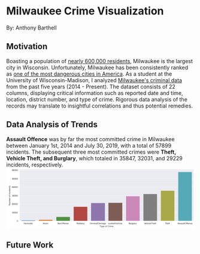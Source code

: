 # Milwaukee Crime Visualization 
By: Anthony Barthell

## Motivation
Boasting a population of [nearly 600,000 residents](http://www.city-data.com/city/Milwaukee-Wisconsin.html), Milwaukee is the largest city in Wisconsin. Unfortunately, Milwaukee has been consistently ranked as [one of the most dangerous cities in America](https://www.cbsnews.com/pictures/the-most-dangerous-cities-in-america/40/). As a student at the University of Wisconsin-Madison, I analyzed [Milwaukee's criminal data](https://data.milwaukee.gov/dataset/wibr/resource/87843297-a6fa-46d4-ba5d-cb342fb2d3bb) from the past five years (2014 - Present). The dataset consists of 22 columns, displaying critical information such as reported date and time, location, district number, and type of crime. Rigorous data analysis of the records may translate to insightful correlations and thus potential remedies.

## Data Analysis of Trends
**Assault Offence** was by far the most committed crime in Milwaukee between January 1st, 2014 and July 30, 2019, with a total of 57899 incidents. The subsequent three most committed crimes were **Theft, Vehicle Theft, and Burglary**, which totaled in 35847, 32031, and 29229 incidents, respectively. 
![Picture](https://github.com/abarthell/Milwaukee-Crime-Vis/blob/master/img/totalCounts.png)

## Future Work
